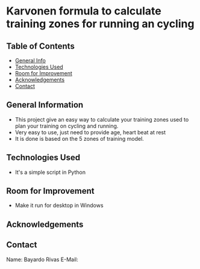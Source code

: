 # Karvonen formula to calculate training zones for running an cycling

## Table of Contents
* [General Info](#general-information)
* [Technologies Used](#technologies-used)
* [Room for Improvement](#room-for-improvement)
* [Acknowledgements](#acknowledgements)
* [Contact](#contact)
<!-- * [License](#license) -->


## General Information

- This project give an easy way to calculate your training zones used to plan your training on cycling and running.
- Very easy to use, just need to provide age, heart beat at rest
- It is done is based on the 5 zones of training model.
<!-- You don't have to answer all the questions - just the ones relevant to your project. -->

## Technologies Used

- It's a simple script in Python

## Room for Improvement

- Make it run for desktop in Windows

## Acknowledgements

## Contact

  Name: Bayardo Rivas
  E-Mail: 
<!-- * [License](#license) -->
